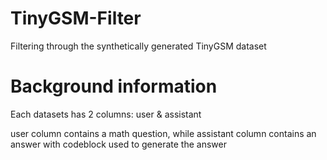 # TinyGSM-Filter
Filtering through the synthetically generated TinyGSM dataset

# Background information

Each datasets has 2 columns: user & assistant

user column contains a math question, while assistant column contains an answer with codeblock used to generate the answer